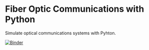 # Fiber Optic Communications with Python

Simulate optical communications systems with Pyhton.

[![Binder](https://mybinder.org/badge_logo.svg)](https://mybinder.org/v2/gh/edsonportosilva/OpticalCommunications/HEAD?urlpath=lab)
